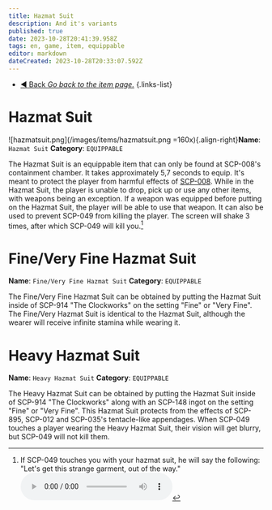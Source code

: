 ```yaml
---
title: Hazmat Suit
description: And it's variants
published: true
date: 2023-10-28T20:41:39.958Z
tags: en, game, item, equippable
editor: markdown
dateCreated: 2023-10-28T20:33:07.592Z
---
```


- [:arrow_backward: Back *Go back to the item page.*](/en/game/items#items)
{.links-list}
# Hazmat Suit

![hazmatsuit.png](/images/items/hazmatsuit.png =160x){.align-right}**Name**: `Hazmat Suit`
**Category**: `EQUIPPABLE`

The Hazmat Suit is an equippable item that can only be found at SCP-008's containment chamber. It takes approximately 5,7 seconds to equip. It's meant to protect the player from harmful effects of [SCP-008](https://wiki.scpcbm.com/en/game/scps/008). While in the Hazmat Suit, the player is unable to drop, pick up or use any other items, with weapons being an exception. If a weapon was equipped before putting on the Hazmat Suit, the player will be able to use that weapon. It can also be used to prevent SCP-049 from killing the player. The screen will shake 3 times, after which SCP-049 will kill you.[^1]

# Fine/Very Fine Hazmat Suit
**Name**: `Fine/Very Fine Hazmat Suit`
**Category**: `EQUIPPABLE`

The Fine/Very Fine Hazmat Suit can be obtained by putting the Hazmat Suit inside of SCP-914 "The Clockworks" on the setting "Fine" or "Very Fine". The Fine/Very Hazmat Suit is identical to the Hazmat Suit, although the wearer will receive infinite stamina while wearing it.

# Heavy Hazmat Suit
**Name**: `Heavy Hazmat Suit`
**Category**: `EQUIPPABLE`

The Heavy Hazmat Suit can be obtained by putting the Hazmat Suit inside of SCP-914 "The Clockworks" along with an SCP-148 ingot on the setting "Fine" or "Very Fine". This Hazmat Suit protects from the effects of SCP-895, SCP-012 and SCP-035's tentacle-like appendages. When SCP-049 touches a player wearing the Heavy Hazmat Suit, their vision will get blurry, but SCP-049 will not kill them.

[^1]:If SCP-049 touches you with your hazmat suit, he will say the following: "Let's get this strange garment, out of the way."
<audio controls src="/audios/items/hazmatsuit/takeoffhazmat.ogg"></audio>
